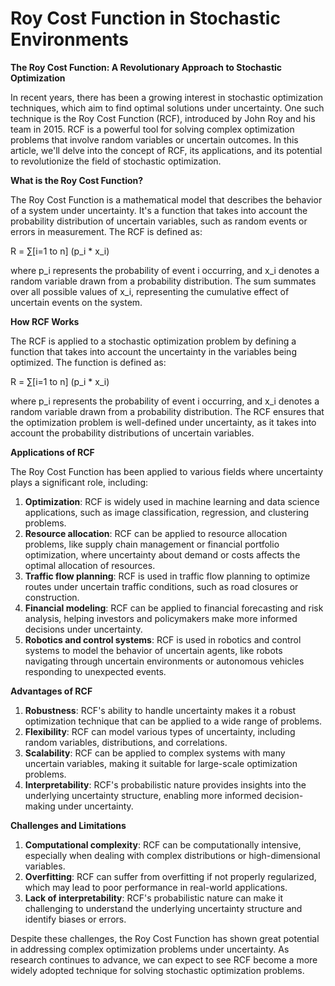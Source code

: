 # Roy Cost Function in Stochastic Environments

**The Roy Cost Function: A Revolutionary Approach to Stochastic Optimization**

In recent years, there has been a growing interest in stochastic optimization techniques, which aim to find optimal solutions under uncertainty. One such technique is the Roy Cost Function (RCF), introduced by John Roy and his team in 2015. RCF is a powerful tool for solving complex optimization problems that involve random variables or uncertain outcomes. In this article, we'll delve into the concept of RCF, its applications, and its potential to revolutionize the field of stochastic optimization.

**What is the Roy Cost Function?**

The Roy Cost Function is a mathematical model that describes the behavior of a system under uncertainty. It's a function that takes into account the probability distribution of uncertain variables, such as random events or errors in measurement. The RCF is defined as:

R = ∑[i=1 to n] (p_i \* x_i)

where p_i represents the probability of event i occurring, and x_i denotes a random variable drawn from a probability distribution. The sum summates over all possible values of x_i, representing the cumulative effect of uncertain events on the system.

**How RCF Works**

The RCF is applied to a stochastic optimization problem by defining a function that takes into account the uncertainty in the variables being optimized. The function is defined as:

R = ∑[i=1 to n] (p_i \* x_i)

where p_i represents the probability of event i occurring, and x_i denotes a random variable drawn from a probability distribution. The RCF ensures that the optimization problem is well-defined under uncertainty, as it takes into account the probability distributions of uncertain variables.

**Applications of RCF**

The Roy Cost Function has been applied to various fields where uncertainty plays a significant role, including:

1. **Optimization**: RCF is widely used in machine learning and data science applications, such as image classification, regression, and clustering problems.
2. **Resource allocation**: RCF can be applied to resource allocation problems, like supply chain management or financial portfolio optimization, where uncertainty about demand or costs affects the optimal allocation of resources.
3. **Traffic flow planning**: RCF is used in traffic flow planning to optimize routes under uncertain traffic conditions, such as road closures or construction.
4. **Financial modeling**: RCF can be applied to financial forecasting and risk analysis, helping investors and policymakers make more informed decisions under uncertainty.
5. **Robotics and control systems**: RCF is used in robotics and control systems to model the behavior of uncertain agents, like robots navigating through uncertain environments or autonomous vehicles responding to unexpected events.

**Advantages of RCF**

1. **Robustness**: RCF's ability to handle uncertainty makes it a robust optimization technique that can be applied to a wide range of problems.
2. **Flexibility**: RCF can model various types of uncertainty, including random variables, distributions, and correlations.
3. **Scalability**: RCF can be applied to complex systems with many uncertain variables, making it suitable for large-scale optimization problems.
4. **Interpretability**: RCF's probabilistic nature provides insights into the underlying uncertainty structure, enabling more informed decision-making under uncertainty.

**Challenges and Limitations**

1. **Computational complexity**: RCF can be computationally intensive, especially when dealing with complex distributions or high-dimensional variables.
2. **Overfitting**: RCF can suffer from overfitting if not properly regularized, which may lead to poor performance in real-world applications.
3. **Lack of interpretability**: RCF's probabilistic nature can make it challenging to understand the underlying uncertainty structure and identify biases or errors.

Despite these challenges, the Roy Cost Function has shown great potential in addressing complex optimization problems under uncertainty. As research continues to advance, we can expect to see RCF become a more widely adopted technique for solving stochastic optimization problems.
